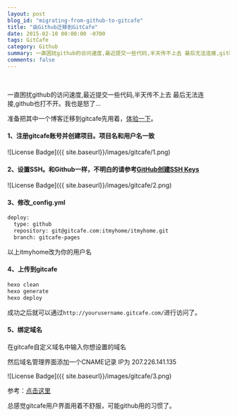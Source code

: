 ```yaml
---
layout: post
blog_id: "migrating-from-github-to-gitcafe"
title: "由Github迁移到GitCafe"
date: 2015-02-10 00:00:00 -0700
tags: GitCafe
category: Github
summary: 一直困扰github的访问速度,最近提交一些代码,半天传不上去 最后无法连接,github也打不开。准备把其中一个博客迁移到gitcafe先用着，体验一下。
comments: false
---
```

<br>

一直困扰github的访问速度,最近提交一些代码,半天传不上去 最后无法连接,github也打不开。我也是怒了...

准备把其中一个博客迁移到gitcafe先用着，[体验一下](http://diary.itmyhome.com/)。

#### 1、注册gitcafe账号并创建项目。项目名和用户名一致

![License Badge]({{ site.baseurl}}/images/gitcafe/1.png)

#### 2、设置SSH。和Github一样，不明白的请参考[GitHub创建SSH Keys](http://blog.itmyhome.com/2015/01/github-create-SSH-Keys)

![License Badge]({{ site.baseurl}}/images/gitcafe/2.png)

#### 3、修改_config.yml

```bash
deploy:
  type: github
  repository: git@gitcafe.com:itmyhome/itmyhome.git
  branch: gitcafe-pages
```

以上itmyhome改为你的用户名

#### 4、上传到gitcafe

```bash
hexo clean
hexo generate
hexo deploy
```

成功之后就可以通过`http://yourusername.gitcafe.com/`进行访问了。

#### 5、绑定域名

在gitcafe自定义域名中输入你想设置的域名

然后域名管理界面添加一个CNAME记录 IP为 207.226.141.135

![License Badge]({{ site.baseurl}}/images/gitcafe/3.png)

参考：[点击这里](https://gitcafe.com/GitCafe/Help/wiki/Pages-%E7%9B%B8%E5%85%B3%E5%B8%AE%E5%8A%A9)

总感觉gitcafe用户界面用着不舒服，可能github用的习惯了。


